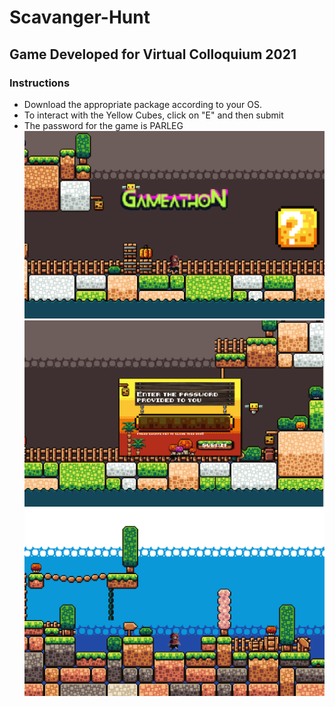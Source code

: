 # Scavanger-Hunt
## Game Developed for Virtual Colloquium 2021
### Instructions 
* Download the appropriate package according to your OS.
* To interact with the Yellow Cubes, click on "E" and then submit
* The password for the game is PARLEG
![](pic1.png)
![](pic2.png)
![](pic3.png)

